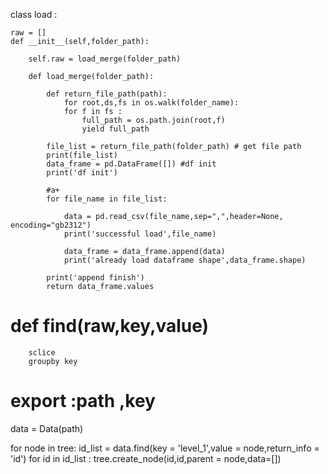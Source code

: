 

class load : 
    
    raw = []
    def __init__(self,folder_path):
        
        self.raw = load_merge(folder_path)
        
        def load_merge(folder_path):

            def return_file_path(path):
                for root,ds,fs in os.walk(folder_name):
                for f in fs :
                    full_path = os.path.join(root,f)
                    yield full_path

            file_list = return_file_path(folder_path) # get file path
            print(file_list)
            data_frame = pd.DataFrame([]) #df init 
            print('df init')

            #a+
            for file_name in file_list: 

                data = pd.read_csv(file_name,sep=",",header=None, encoding="gb2312")
                print('successful load',file_name)

                data_frame = data_frame.append(data)
                print('already load dataframe shape',data_frame.shape)

            print('append finish')
            return data_frame.values

        
            

#   def find(raw,key,value)
        sclice
        groupby key
#    export :path ,key
data = Data(path)

for node in tree:
    id_list = data.find(key = 'level_1',value = node,return_info = 'id')
    for id in id_list :
        tree.create_node(id,id,parent = node,data=[])


    

    

  



